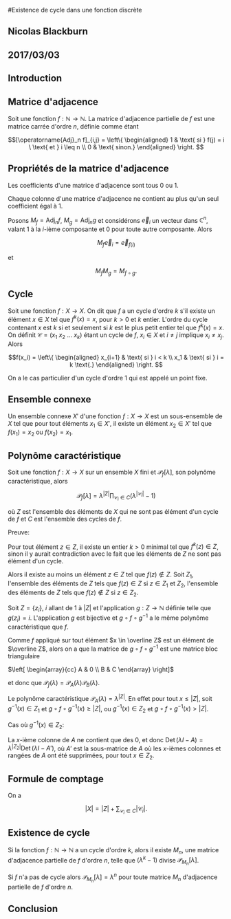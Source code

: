 #Existence de cycle dans une fonction discrète

## Nicolas Blackburn

## 2017/03/03


## Introduction

## Matrice d'adjacence

Soit une fonction $f:\mathbb{N} \to \mathbb{N}$. La matrice d'adjacence partielle de $f$ est une matrice carrée d'ordre $n$, définie comme étant

$$[\operatorname{Adj}_n f]_{i,j} = \left\{ \begin{aligned}
    1 & \text{ si } f(j) = i \ \text{ et } i \leq n \\
    0 & \text{ sinon.}
\end{aligned} \right. $$
    
## Propriétés de la matrice d'adjacence

Les coefficients d'une matrice d'adjacence sont tous $0$ ou $1$.

Chaque colonne d'une matrice d'adjacence ne contient au plus qu'un seul coefficient égal à $1$.

Posons $M_f = \operatorname{Adj}_n f$, $M_g = \operatorname{Adj}_n g$ et considérons $\vec e_i$ un vecteur dans $\mathbb{C}^n$, valant $1$ à la $i$-ième composante et $0$ pour toute autre composante. Alors

$$M_f \vec e_i = \vec e_{f(i)}$$

et 

$$M_f M_g = M_{f \circ g}.$$

## Cycle

Soit une fonction $f:X \to X$. On dit que $f$ a un cycle d'ordre $k$ s'il existe un élément $x \in X$ tel que $f^k(x) = x$, pour $k > 0$ et $k$ entier. L'ordre du cycle contenant $x$ est $k$ si et seulement si $k$ est le plus petit entier tel que $f^k(x) = x$. On définit $\mathcal{C} = (x_1 \  x_2 \ \ldots \  x_k)$ étant un cycle de $f$, $x_i \in X$ et $i \neq j$ implique $x_i \neq x_j$. Alors 

$$f(x_i) = \left\{ \begin{aligned}
    x_{i+1} & \text{ si } i < k \\
    x_1 & \text{ si } i = k \text{.}
\end{aligned} \right. $$

On a le cas particulier d'un cycle d'ordre $1$ qui est appelé un point fixe.

## Ensemble connexe

Un ensemble connexe $X'$ d'une fonction $f:X \to X$ est un sous-ensemble de $X$ tel que pour tout éléments $x_1 \in X'$, il existe un élément $x_2 \in X'$ tel que $f(x_1) = x_2$ ou $f(x_2) = x_1$.

## Polynôme caractéristique

Soit une fonction $f:X \to X$ sur un ensemble $X$ fini et $\mathcal{P}_f[\lambda]$, son polynôme caractéristique, alors 

$$\mathcal{P}_f[\lambda] = \lambda^{|Z|} \prod_{\mathcal{C}_i \in C} (\lambda^{|\mathcal{C}_i|} - 1)$$

où $Z$ est l'ensemble des éléments de $X$ qui ne sont pas élément d'un cycle de $f$ et $C$ est l'ensemble des cycles de $f$.

Preuve:

Pour tout élément $z \in Z$, il existe un entier $k > 0$ minimal tel que $f^k(z) \in Z$, sinon il y aurait contradiction avec le fait que les éléments de $Z$ ne sont pas élément d'un cycle.

Alors il existe au moins un élément $z \in Z$ tel que $f(z) \not \in Z$. Soit $Z_1$, l'ensemble des éléments de $Z$ tels que $f(z) \in Z$ si $z \in Z_1$ et $Z_2$, l'ensemble des éléments de $Z$ tels que $f(z) \not \in Z$ si $z \in Z_2$. 

Soit $Z = \{z_i\}$, $i$ allant de $1$ à $|Z|$ et l'application $g:Z \to \mathbb{N}$ définie telle que $g(z_i) = i$. L'application $g$ est bijective et $g \circ f \circ g^{-1}$ a le même polynôme caractéristique que $f$.

Comme $f$ appliqué sur tout élément $x \in \overline Z$ est un élément de $\overline Z$, alors on a que la matrice de $g \circ f \circ g^{-1}$ est une matrice bloc triangulaire 

$\left[ \begin{array}{cc}
    A & 0 \\
    B & C 
\end{array} \right]$

et donc que $\mathcal{P}_f(\lambda) = \mathcal{P}_A(\lambda)\mathcal{P}_B(\lambda)$.

Le polynôme caractéristique $\mathcal{P}_A(\lambda) = \lambda^{|Z|}$. En effet pour tout $x \leq |Z|$, soit $g^{-1}(x) \in Z_1$ et $g \circ f \circ g^{-1} (x) \geq |Z|$, ou $g^{-1}(x) \in Z_2$ et $g \circ f \circ g^{-1} (x) > |Z|$.

Cas où $g^{-1}(x) \in Z_2$:

La $x$-ième colonne de $A$ ne contient que des $0$, et donc $\operatorname{Det} (\lambda I - A) = \lambda^{|Z_2|}\operatorname{Det} (\lambda I - A')$, où $A'$ est la sous-matrice de $A$ où les $x$-ièmes colonnes et rangées de $A$ ont été supprimées, pour tout $x \in Z_2$.  

## Formule de comptage

On a 

$$|X| = |Z| + \sum_{\mathcal{C}_i \in C} |\mathcal{C}_i|.$$

## Existence de cycle

Si la fonction $f:\mathbb{N} \to \mathbb{N}$ a un cycle d'ordre $k$, alors il existe $M_n$, une matrice d'adjacence partielle de $f$ d'ordre $n$, telle que $(\lambda^k - 1)$ divise $\mathcal{P}_{M_n}[\lambda]$. 

Si $f$ n'a pas de cycle alors $\mathcal{P}_{M_n}[\lambda] = \lambda^n$ pour toute matrice $M_n$ d'adjacence partielle de $f$ d'ordre $n$.

## Conclusion
